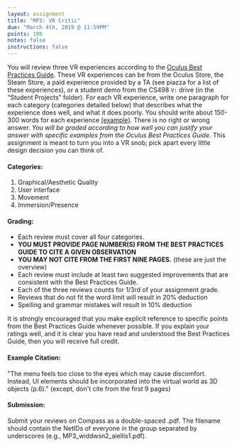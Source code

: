 ```yaml
---
layout: assignment
title: "MP3: VR Critic"
due: "March 4th, 2019 @ 11:59PM"
points: 100
notes: false
instructions: false
---
```


You will review three VR experiences according to the [Oculus Best Practices Guide](https://developer.oculus.com/design/latest/concepts/book-bp/). These VR experiences can be from the Oculus Store, the Steam Store, a paid experience provided by a TA (see piazza for a list of these experiences), or a student demo from the CS498 `V:` drive (in the “Student Projects” folder). For each VR experience, write one paragraph for each category (categories detailed below) that describes what the experience does well, and what it does poorly. You should write about 150-300 words for each experience [(example)](https://www.dropbox.com/s/awvd1536q1dijwq/MP3_Example.pdf?dl=0). There is no right or wrong answer. *You will be graded according to how well you can justify your answer with specific examples from the Oculus Best Practices Guide.* This assignment is meant to turn you into a VR snob; pick apart every little design decision you can think of.

#### Categories:
1. Graphical/Aesthetic Quality
1. User interface
1. Movement
1. Immersion/Presence

#### Grading:
- Each review must cover all four categories. 
- **YOU MUST PROVIDE PAGE NUMBER(S) FROM THE BEST PRACTICES GUIDE TO CITE A GIVEN OBSERVATION** 
- **YOU MAY NOT CITE FROM THE FIRST NINE PAGES.** (these are just the overview)
- Each review must include at least two suggested improvements that are consistent with the Best Practices Guide. 
- Each of the three reviews counts for 1/3rd of your assignment grade.  
- Reviews that do not fit the word limit will result in 20% deduction
- Spelling and grammar mistakes will result in 10% deduction

It is strongly encouraged that you make explicit reference to specific points from the Best Practices Guide whenever possible.  If you explain your ratings well, and it is clear you have read and understood the Best Practices Guide, then you will receive full credit. 

#### Example Citation:
"The menu feels too close to the eyes which may cause discomfort.  Instead, UI elements should be incorporated into the virtual world as 3D objects (p.6)." (except, don't cite from the first 9 pages)

#### Submission:
Submit your reviews on Compass as a double-spaced .pdf. The filename should contain the NetIDs of everyone in the group separated by underscores (e.g., MP3_widdwsn2_aiellis1.pdf).
